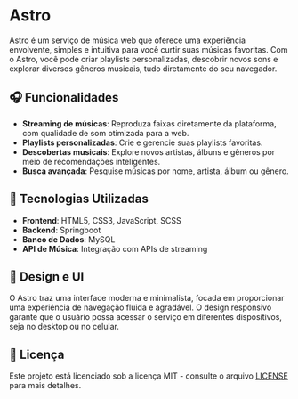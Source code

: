 # Astro

Astro é um serviço de música web que oferece uma experiência envolvente, simples e intuitiva para você curtir suas músicas favoritas. Com o Astro, você pode criar playlists personalizadas, descobrir novos sons e explorar diversos gêneros musicais, tudo diretamente do seu navegador.

## 🎧 Funcionalidades

- **Streaming de músicas**: Reproduza faixas diretamente da plataforma, com qualidade de som otimizada para a web.
- **Playlists personalizadas**: Crie e gerencie suas playlists favoritas.
- **Descobertas musicais**: Explore novos artistas, álbuns e gêneros por meio de recomendações inteligentes.
- **Busca avançada**: Pesquise músicas por nome, artista, álbum ou gênero.

## 🚀 Tecnologias Utilizadas

- **Frontend**: HTML5, CSS3, JavaScript, SCSS
- **Backend**: Springboot
- **Banco de Dados**: MySQL
- **API de Música**: Integração com APIs de streaming

## 🎨 Design e UI

O Astro traz uma interface moderna e minimalista, focada em proporcionar uma experiência de navegação fluida e agradável. O design responsivo garante que o usuário possa acessar o serviço em diferentes dispositivos, seja no desktop ou no celular.

## 📜 Licença

Este projeto está licenciado sob a licença MIT - consulte o arquivo [LICENSE](LICENSE) para mais detalhes.
